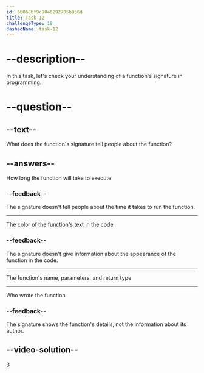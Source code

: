 ```yaml
---
id: 66068bf9c9046292705b856d
title: Task 12
challengeType: 19
dashedName: task-12
---
```


<!--
AUDIO REFERENCE:
Brian: When dealing with functions, start by looking at the function's signature. It can provide information about the function's name, parameters, and return type.
-->

# --description--

In this task, let's check your understanding of a function's signature in programming.

# --question--

## --text--

What does the function's signature tell people about the function?

## --answers--

How long the function will take to execute

### --feedback--

The signature doesn't tell people about the time it takes to run the function.

---

The color of the function's text in the code

### --feedback--

The signature doesn't give information about the appearance of the function in the code.

---

The function's name, parameters, and return type

---

Who wrote the function

### --feedback--

The signature shows the function's details, not the information about its author.

## --video-solution--

3
